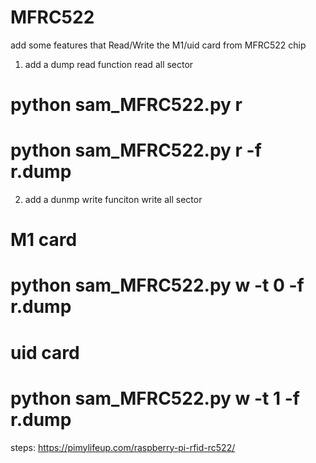 # MFRC522
add some features that Read/Write the M1/uid card from MFRC522 chip
1. add a dump read function read all sector
# python sam_MFRC522.py r
# python sam_MFRC522.py r -f r.dump
2. add a dunmp write funciton write all sector
# M1 card
# python sam_MFRC522.py w -t 0 -f r.dump
# uid card
# python sam_MFRC522.py w -t 1 -f r.dump
steps:
https://pimylifeup.com/raspberry-pi-rfid-rc522/
